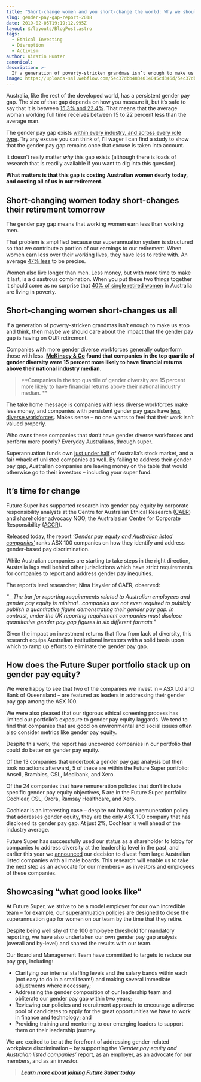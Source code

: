 ```yaml
---
title: "Short-change women and you short-change the world: Why we should all care more about the gender pay gap in Australia"
slug: gender-pay-gap-report-2018
date: 2019-02-05T19:19:12.995Z
layout: $/layouts/BlogPost.astro
tags:
  - Ethical Investing
  - Disruption
  - Activism
author: Kirstin Hunter
canonical:
description: >-
  If a generation of poverty-stricken grandmas isn’t enough to make us stop and think, then maybe this will.
image: https://uploads-ssl.webflow.com/5ec37dbb4834014045cd346d/5ec37dbc48340119b7cd3dce_gender%20pay%20gap%20(1).png
---
```


Australia, like the rest of the developed world, has a persistent gender pay gap. The size of that gap depends on how you measure it, but it’s safe to say that it is between [15.3% and 22.4%](https://www.wgea.gov.au/sites/default/files/gender-pay-gap-statistics.pdf). That means that the average woman working full time receives between 15 to 22 percent less than the average man.

The gender pay gap exists [within every industry, and across every role type](https://www.wgea.gov.au/sites/default/files/97249_Gender-Equity-Insights-2018.pdf). Try any excuse you can think of, I’ll wager I can find a study to show that the gender pay gap remains once that excuse is taken into account.

It doesn’t really matter _why_ this gap exists (although there is loads of research that is readily available if you want to dig into this question).

**What matters is that this gap is costing** **Australian women dearly today, and costing all of us in our retirement.**

## **Short-changing women today short-changes their retirement tomorrow**

The gender pay gap means that working women earn less than working men.

That problem is amplified because our superannuation system is structured so that we contribute a portion of our earnings to our retirement. When women earn less over their working lives, they have less to retire with. An average [47% less](http://makesuperfair.com.au/) to be precise.

Women also live longer than men. Less money, but with more time to make it last, is a disastrous combination. When you put these two things together it should come as no surprise that [40% of single retired women](http://makesuperfair.com.au/) in Australia are living in poverty.

## **Short-changing women short-changes us all**

If a generation of poverty-stricken grandmas isn’t enough to make us stop and think, then maybe we should care about the impact that the gender pay gap is having on OUR retirement.

Companies with more gender diverse workforces generally outperform those with less. [**McKinsey & Co**](https://www.mckinsey.com/~/media/mckinsey/business%20functions/organization/our%20insights/why%20diversity%20matters/diversity%20matters.ashx) **found that companies in the top quartile of gender diversity were 15 percent more likely to have financial returns above their national industry median.**

> **Companies in the top quartile of gender diversity are 15 percent more likely to have financial returns above their national industry median.
> **

The take home message is companies with less diverse workforces make less money, and companies with persistent gender pay gaps have [less diverse workforces](https://www.mercer.com/content/dam/mmc-web/Files/Gender-Diversity-When-women-thrive-businesses-thrive-Mercer.pdf). Makes sense – no one wants to feel that their work isn’t valued properly.

Who owns these companies that _don’t_ have gender diverse workforces and perform more poorly? Everyday Australians, through super.

Superannuation funds own [just under half](https://www.businessinsider.com.au/australian-super-funds-now-own-almost-half-of-the-australian-stock-market-2018-3) of Australia’s stock market, and a fair whack of unlisted companies as well. By failing to address their gender pay gap, Australian companies are leaving money on the table that would otherwise go to their investors – including your super fund.

## **It’s time for change**

Future Super has supported research into gender pay equity by corporate responsibility analysts at the Centre for Australian Ethical Research ([CAER](https://caer.com.au/)) and shareholder advocacy NGO, the Australasian Centre for Corporate Responsibility ([ACCR](https://accr.org.au/)).

Released today, the report _[‘Gender pay equity and Australian listed companies’](https://accr.org.au/gender-pay-equity-report/)_ ranks ASX 100 companies on how they identify and address gender-based pay discrimination.

While Australian companies are starting to take steps in the right direction, Australia lags well behind other jurisdictions which have strict requirements for companies to report and address gender pay inequities.

The report’s lead researcher, Nina Haysler of CAER, observed:

_“\_\_The bar for reporting requirements related to Australian employees and gender pay equity is minimal...companies are not even required to publicly publish a quantitative figure demonstrating their gender pay gap. In contrast, under the UK reporting requirement companies must disclose quantitative gender pay gap figures in six different formats.”_

Given the impact on investment returns that flow from lack of diversity, this research equips Australian institutional investors with a solid basis upon which to ramp up efforts to eliminate the gender pay gap.

## **How does the Future Super portfolio stack up on gender pay equity?**

We were happy to see that two of the companies we invest in – ASX Ltd and Bank of Queensland – are featured as leaders in addressing their gender pay gap among the ASX 100.

We were also pleased that our rigorous ethical screening process has limited our portfolio’s exposure to gender pay equity laggards. We tend to find that companies that are good on environmental and social issues often also consider metrics like gender pay equity.

Despite this work, the report has uncovered companies in our portfolio that could do better on gender pay equity.

Of the 13 companies that undertook a gender pay gap analysis but then took no actions afterward, 5 of these are within the Future Super portfolio: Ansell, Brambles, CSL, Medibank, and Xero.

Of the 24 companies that have remuneration policies that don’t include specific gender pay equity objectives, 5 are in the Future Super portfolio: Cochlear, CSL, Orora, Ramsay Healthcare, and Xero.

Cochlear is an interesting case – despite not having a remuneration policy that addresses gender equity, they are the only ASX 100 company that has disclosed its gender pay gap. At just 2%, Cochlear is well ahead of the industry average.

Future Super has successfully used our status as a shareholder to lobby for companies to address diversity at the leadership level in the past, and earlier this year we [announced](https://www.myfuturesuper.com.au/blog/divest-from-the-patriarchy-why-future-super-is-advocating-for-gender-diversity-in-the-boardroom) our decision to divest from large Australian listed companies with all male boards. This research will enable us to take the next step as an advocate for our members – as investors and employees of these companies.

## **Showcasing “what good looks like”**

At Future Super, we strive to be a model employer for our own incredible team – for example, our [superannuation policies](https://www.myfuturesuper.com.au/blog/how-we-are-setting-our-women-up-for-super-success) are designed to close the superannuation gap for women on our team by the time that they retire.

Despite being well shy of the 100 employee threshold for mandatory reporting, we have also undertaken our own gender pay gap analysis (overall and by-level) and shared the results with our team.

Our Board and Management Team have committed to targets to reduce our pay gap, including:

- Clarifying our internal staffing levels and the salary bands within each (not easy to do in a small team!) and making several immediate adjustments where necessary;
- Addressing the gender composition of our leadership team and obliterate our gender pay gap within two years;
- Reviewing our policies and recruitment approach to encourage a diverse pool of candidates to apply for the great opportunities we have to work in finance and technology; and
- Providing training and mentoring to our emerging leaders to support them on their leadership journey.

We are excited to be at the forefront of addressing gender-related workplace discrimination – by supporting the ‘_Gender pay equity and Australian listed companies’_ report, as an employer, as an advocate for our members, and as an investor.

> _[**Learn more about joining Future Super today**](https://www.myfuturesuper.com.au)_
